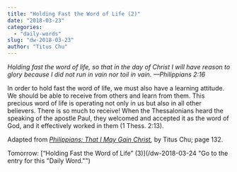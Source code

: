 ```yaml
---
title: "Holding Fast the Word of Life (2)"
date: "2018-03-23"
categories: 
  - "daily-words"
slug: "dw-2018-03-23"
author: "Titus Chu"
---
```


_Holding fast the word of life, so that in the day of Christ I will have reason to glory because I did not run in vain nor toil in vain._ _—Philippians 2:16_

In order to hold fast the word of life, we must also have a learning attitude. We should be able to receive from others and learn from them. This precious word of life is operating not only in us but also in all other believers. There is so much to receive! When the Thessalonians heard the speaking of the apostle Paul, they welcomed and accepted it as the word of God, and it effectively worked in them (1 Thess. 2:13).

Adapted from _[Philippians: That I May Gain Christ](/book-philippians/ "Go to the listing for this book."),_ by Titus Chu; page 132.

Tomorrow: [“Holding Fast the Word of Life” (3)](/dw-2018-03-24 "Go to the entry for this "Daily Word."")
